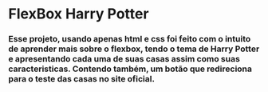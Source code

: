 <h1> FlexBox Harry Potter </h1>

<h3> Esse projeto, usando apenas html e css foi feito com o intuito de aprender mais sobre o flexbox, tendo o tema de Harry Potter e apresentando cada uma de suas casas assim como suas caracteristicas. Contendo também, um botão que redireciona para o teste das casas no site oficial. </h3>





